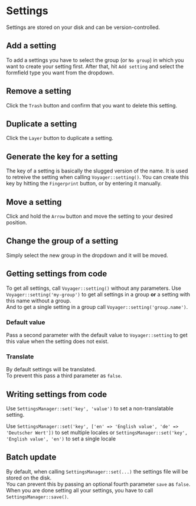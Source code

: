# Settings

Settings are stored on your disk and can be version-controlled.

## Add a setting

To add a settings you have to select the group (or `No group`) in which you want to create your setting first. 
After that, hit `Add setting` and select the formfield type you want from the dropdown.

## Remove a setting

Click the `Trash` button and confirm that you want to delete this setting.

## Duplicate a setting

Click the `Layer` button to duplicate a setting.

## Generate the key for a setting

The key of a setting is basically the slugged version of the name. 
It is used to retreive the setting when calling `Voyager::setting()`. 
You can create this key by hitting the `Fingerprint` button, or by entering it manually.

## Move a setting

Click and hold the `Arrow` button and move the setting to your desired position.

## Change the group of a setting

Simply select the new group in the dropdown and it will be moved.

## Getting settings from code

To get all settings, call `Voyager::setting()` without any parameters. 
Use `Voyager::setting('my-group')` to get all settings in a group **or** a setting with this name without a group.  
And to get a single setting in a group call `Voyager::setting('group.name')`.

### Default value

Pass a second parameter with the default value to `Voyager::setting` to get this value when the setting does not exist.

### Translate

By default settings will be translated.  
To prevent this pass a third parameter as `false`.


## Writing settings from code

Use  `SettingsManager::set('key', 'value')` to set a non-translatable setting. 

Use `SettingsManager::set('key', ['en' => 'English value', 'de' => 'Deutscher Wert'])` to set multiple locales or `SettingsManager::set('key', 'English value', 'en')` to set a single locale


## Batch update

By default, when calling `SettingsManager::set(...)` the settings file will be stored on the disk.  
You can prevent this by passing an optional fourth parameter `save` as `false`.  
When you are done setting all your settings, you have to call `SettingsManager::save()`.